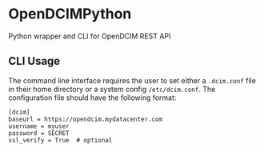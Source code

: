 # OpenDCIMPython

Python wrapper and CLI for OpenDCIM REST API

## CLI Usage

The command line interface requires the user to set either a `.dcim.conf` file
in their home directory or a system config `/etc/dcim.conf`. The
configuration file should have the following format:

    [dcim]
    baseurl = https://opendcim.mydatacenter.com
    username = myuser
    password = SECRET
    ssl_verify = True  # optional
